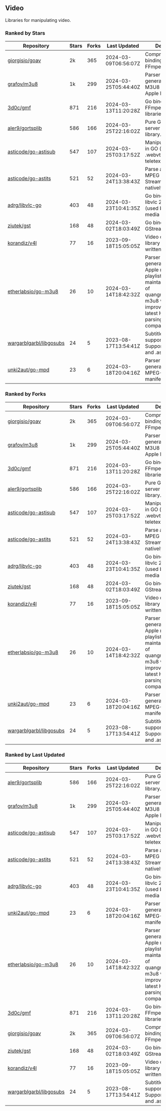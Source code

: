 ## Video

Libraries for manipulating video.

### Ranked by Stars

| Repository | Stars | Forks | Last Updated | Description | 
|------------|-------|-------|--------------|-------------|
| [giorgisio/goav](https://github.com/giorgisio/goav) | 2k | 365 | 2024-03-09T06:56:07Z |  Comprehensive Go bindings for FFmpeg. |
| [grafov/m3u8](https://github.com/grafov/m3u8) | 1k | 299 | 2024-03-25T05:44:40Z |  Parser and generator library of M3U8 playlists for Apple HLS. |
| [3d0c/gmf](https://github.com/3d0c/gmf) | 871 | 216 | 2024-03-13T11:20:28Z |  Go bindings for FFmpeg av\* libraries. |
| [aler9/gortsplib](https://github.com/aler9/gortsplib) | 586 | 166 | 2024-03-25T22:16:02Z |  Pure Go RTSP server and client library. |
| [asticode/go-astisub](https://github.com/asticode/go-astisub) | 547 | 107 | 2024-03-25T03:17:52Z |  Manipulate subtitles in GO (.srt, .stl, .ttml, .webvtt, .ssa/.ass, teletext, .smi, etc.). |
| [asticode/go-astits](https://github.com/asticode/go-astits) | 521 | 52 | 2024-03-24T13:38:43Z |  Parse and demux MPEG Transport Streams (.ts) natively in GO. |
| [adrg/libvlc-go](https://github.com/adrg/libvlc-go) | 403 | 48 | 2024-03-23T10:41:35Z |  Go bindings for libvlc 2.X/3.X/4.X (used by the VLC media player). |
| [ziutek/gst](https://github.com/ziutek/gst) | 168 | 48 | 2024-03-02T18:03:49Z |  Go bindings for GStreamer. |
| [korandiz/v4l](https://github.com/korandiz/v4l) | 77 | 16 | 2023-09-18T15:05:05Z |  Video capture library for Linux, written in Go. |
| [etherlabsio/go-m3u8](https://github.com/etherlabsio/go-m3u8) | 26 | 10 | 2024-03-14T18:42:32Z |  Parser and generator library for Apple m3u8 playlists. Actively maintained version of quangngotan95/go-m3u8 with improvements and latest HLS playlist parsing compatibility. |
| [wargarblgarbl/libgosubs](https://github.com/wargarblgarbl/libgosubs) | 24 | 5 | 2023-08-17T13:54:41Z |  Subtitle format support for go. Supports .srt, .ttml, and .ass. |
| [unki2aut/go-mpd](https://github.com/unki2aut/go-mpd) | 23 | 6 | 2024-03-18T20:04:16Z |  Parser and generator library for MPEG-DASH manifest files. |

### Ranked by Forks

| Repository | Stars | Forks | Last Updated | Description | 
|------------|-------|-------|--------------|-------------|
| [giorgisio/goav](https://github.com/giorgisio/goav) | 2k | 365 | 2024-03-09T06:56:07Z |  Comprehensive Go bindings for FFmpeg. |
| [grafov/m3u8](https://github.com/grafov/m3u8) | 1k | 299 | 2024-03-25T05:44:40Z |  Parser and generator library of M3U8 playlists for Apple HLS. |
| [3d0c/gmf](https://github.com/3d0c/gmf) | 871 | 216 | 2024-03-13T11:20:28Z |  Go bindings for FFmpeg av\* libraries. |
| [aler9/gortsplib](https://github.com/aler9/gortsplib) | 586 | 166 | 2024-03-25T22:16:02Z |  Pure Go RTSP server and client library. |
| [asticode/go-astisub](https://github.com/asticode/go-astisub) | 547 | 107 | 2024-03-25T03:17:52Z |  Manipulate subtitles in GO (.srt, .stl, .ttml, .webvtt, .ssa/.ass, teletext, .smi, etc.). |
| [asticode/go-astits](https://github.com/asticode/go-astits) | 521 | 52 | 2024-03-24T13:38:43Z |  Parse and demux MPEG Transport Streams (.ts) natively in GO. |
| [adrg/libvlc-go](https://github.com/adrg/libvlc-go) | 403 | 48 | 2024-03-23T10:41:35Z |  Go bindings for libvlc 2.X/3.X/4.X (used by the VLC media player). |
| [ziutek/gst](https://github.com/ziutek/gst) | 168 | 48 | 2024-03-02T18:03:49Z |  Go bindings for GStreamer. |
| [korandiz/v4l](https://github.com/korandiz/v4l) | 77 | 16 | 2023-09-18T15:05:05Z |  Video capture library for Linux, written in Go. |
| [etherlabsio/go-m3u8](https://github.com/etherlabsio/go-m3u8) | 26 | 10 | 2024-03-14T18:42:32Z |  Parser and generator library for Apple m3u8 playlists. Actively maintained version of quangngotan95/go-m3u8 with improvements and latest HLS playlist parsing compatibility. |
| [unki2aut/go-mpd](https://github.com/unki2aut/go-mpd) | 23 | 6 | 2024-03-18T20:04:16Z |  Parser and generator library for MPEG-DASH manifest files. |
| [wargarblgarbl/libgosubs](https://github.com/wargarblgarbl/libgosubs) | 24 | 5 | 2023-08-17T13:54:41Z |  Subtitle format support for go. Supports .srt, .ttml, and .ass. |

### Ranked by Last Updated

| Repository | Stars | Forks | Last Updated | Description | 
|------------|-------|-------|--------------|-------------|
| [aler9/gortsplib](https://github.com/aler9/gortsplib) | 586 | 166 | 2024-03-25T22:16:02Z |  Pure Go RTSP server and client library. |
| [grafov/m3u8](https://github.com/grafov/m3u8) | 1k | 299 | 2024-03-25T05:44:40Z |  Parser and generator library of M3U8 playlists for Apple HLS. |
| [asticode/go-astisub](https://github.com/asticode/go-astisub) | 547 | 107 | 2024-03-25T03:17:52Z |  Manipulate subtitles in GO (.srt, .stl, .ttml, .webvtt, .ssa/.ass, teletext, .smi, etc.). |
| [asticode/go-astits](https://github.com/asticode/go-astits) | 521 | 52 | 2024-03-24T13:38:43Z |  Parse and demux MPEG Transport Streams (.ts) natively in GO. |
| [adrg/libvlc-go](https://github.com/adrg/libvlc-go) | 403 | 48 | 2024-03-23T10:41:35Z |  Go bindings for libvlc 2.X/3.X/4.X (used by the VLC media player). |
| [unki2aut/go-mpd](https://github.com/unki2aut/go-mpd) | 23 | 6 | 2024-03-18T20:04:16Z |  Parser and generator library for MPEG-DASH manifest files. |
| [etherlabsio/go-m3u8](https://github.com/etherlabsio/go-m3u8) | 26 | 10 | 2024-03-14T18:42:32Z |  Parser and generator library for Apple m3u8 playlists. Actively maintained version of quangngotan95/go-m3u8 with improvements and latest HLS playlist parsing compatibility. |
| [3d0c/gmf](https://github.com/3d0c/gmf) | 871 | 216 | 2024-03-13T11:20:28Z |  Go bindings for FFmpeg av\* libraries. |
| [giorgisio/goav](https://github.com/giorgisio/goav) | 2k | 365 | 2024-03-09T06:56:07Z |  Comprehensive Go bindings for FFmpeg. |
| [ziutek/gst](https://github.com/ziutek/gst) | 168 | 48 | 2024-03-02T18:03:49Z |  Go bindings for GStreamer. |
| [korandiz/v4l](https://github.com/korandiz/v4l) | 77 | 16 | 2023-09-18T15:05:05Z |  Video capture library for Linux, written in Go. |
| [wargarblgarbl/libgosubs](https://github.com/wargarblgarbl/libgosubs) | 24 | 5 | 2023-08-17T13:54:41Z |  Subtitle format support for go. Supports .srt, .ttml, and .ass. |

